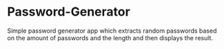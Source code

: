 # Password-Generator
Simple password generator app which extracts random passwords based on the amount of passwords and the length and then displays the result.
